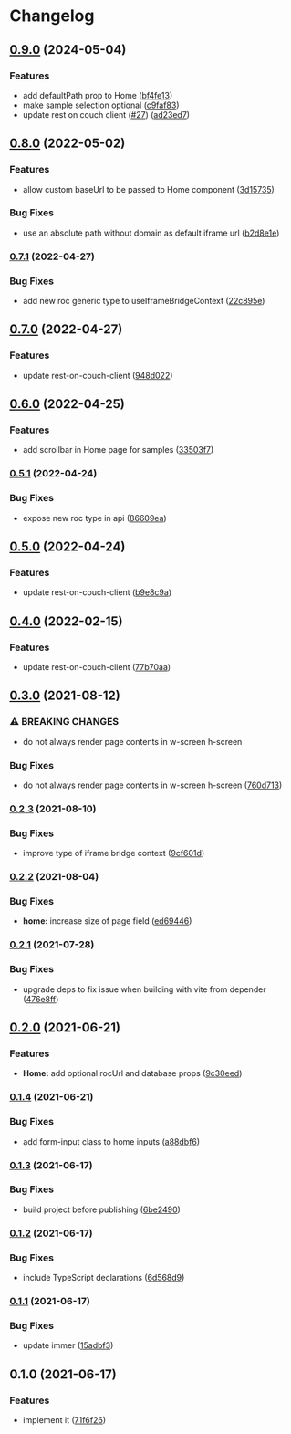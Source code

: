 # Changelog

## [0.9.0](https://github.com/zakodium-oss/react-iframe-bridge/compare/v0.8.0...v0.9.0) (2024-05-04)


### Features

* add defaultPath prop to Home ([bf4fe13](https://github.com/zakodium-oss/react-iframe-bridge/commit/bf4fe1329d116b7c9d7759e052c3f1e0c6304cd0))
* make sample selection optional ([c9faf83](https://github.com/zakodium-oss/react-iframe-bridge/commit/c9faf83c395d98d8371b40806fc1b03a799175d4))
* update rest on couch client ([#27](https://github.com/zakodium-oss/react-iframe-bridge/issues/27)) ([ad23ed7](https://github.com/zakodium-oss/react-iframe-bridge/commit/ad23ed7e6cbbb11d62634a581128aa1bc3b8b3da))

## [0.8.0](https://www.github.com/zakodium-oss/react-iframe-bridge/compare/v0.7.1...v0.8.0) (2022-05-02)


### Features

* allow custom baseUrl to be passed to Home component ([3d15735](https://www.github.com/zakodium-oss/react-iframe-bridge/commit/3d15735bcdfbd019eb0f535cbc5196af5996a0ef))


### Bug Fixes

* use an absolute path without domain as default iframe url ([b2d8e1e](https://www.github.com/zakodium-oss/react-iframe-bridge/commit/b2d8e1e9c0c86f73010a3e90c159a53360060e28))

### [0.7.1](https://www.github.com/zakodium-oss/react-iframe-bridge/compare/v0.7.0...v0.7.1) (2022-04-27)


### Bug Fixes

* add new roc generic type to useIframeBridgeContext ([22c895e](https://www.github.com/zakodium-oss/react-iframe-bridge/commit/22c895e53015e3085d8bd028e025f9e813237193))

## [0.7.0](https://www.github.com/zakodium-oss/react-iframe-bridge/compare/v0.6.0...v0.7.0) (2022-04-27)


### Features

* update rest-on-couch-client ([948d022](https://www.github.com/zakodium-oss/react-iframe-bridge/commit/948d022d98c2f28fcf30b2b9293cea69607d1b0f))

## [0.6.0](https://www.github.com/zakodium-oss/react-iframe-bridge/compare/v0.5.1...v0.6.0) (2022-04-25)


### Features

* add scrollbar in Home page for samples ([33503f7](https://www.github.com/zakodium-oss/react-iframe-bridge/commit/33503f75a6755ddd5d2cb8e5e6d7557955d661ab))

### [0.5.1](https://www.github.com/zakodium-oss/react-iframe-bridge/compare/v0.5.0...v0.5.1) (2022-04-24)


### Bug Fixes

* expose new roc type in api ([86609ea](https://www.github.com/zakodium-oss/react-iframe-bridge/commit/86609ea68f0902d77e1689e711b1e19f33524d4f))

## [0.5.0](https://www.github.com/zakodium-oss/react-iframe-bridge/compare/v0.4.0...v0.5.0) (2022-04-24)


### Features

* update rest-on-couch-client ([b9e8c9a](https://www.github.com/zakodium-oss/react-iframe-bridge/commit/b9e8c9a55c476f279338d04a372ba4c4fa07cd98))

## [0.4.0](https://www.github.com/zakodium/react-iframe-bridge/compare/v0.3.0...v0.4.0) (2022-02-15)


### Features

* update rest-on-couch-client ([77b70aa](https://www.github.com/zakodium/react-iframe-bridge/commit/77b70aa6fc28f7e543892e4b9f3d4beb77a1b543))

## [0.3.0](https://www.github.com/zakodium/react-iframe-bridge/compare/v0.2.3...v0.3.0) (2021-08-12)


### ⚠ BREAKING CHANGES

* do not always render page contents in w-screen h-screen

### Bug Fixes

* do not always render page contents in w-screen h-screen ([760d713](https://www.github.com/zakodium/react-iframe-bridge/commit/760d713ade8d1182615f62d7a15542dbb9d337db))

### [0.2.3](https://www.github.com/zakodium/react-iframe-bridge/compare/v0.2.2...v0.2.3) (2021-08-10)


### Bug Fixes

* improve type of iframe bridge context ([9cf601d](https://www.github.com/zakodium/react-iframe-bridge/commit/9cf601dec32275397e2967148e9f8dd142f97fed))

### [0.2.2](https://www.github.com/zakodium/react-iframe-bridge/compare/v0.2.1...v0.2.2) (2021-08-04)


### Bug Fixes

* **home:** increase size of page field ([ed69446](https://www.github.com/zakodium/react-iframe-bridge/commit/ed6944698eb07690cc21f4d274458b94cbf3a692))

### [0.2.1](https://www.github.com/zakodium/react-iframe-bridge/compare/v0.2.0...v0.2.1) (2021-07-28)


### Bug Fixes

* upgrade deps to fix issue when building with vite from depender ([476e8ff](https://www.github.com/zakodium/react-iframe-bridge/commit/476e8ff646296b9ecbc70a92c49f08753656a17d))

## [0.2.0](https://www.github.com/zakodium/react-iframe-bridge/compare/v0.1.4...v0.2.0) (2021-06-21)


### Features

* **Home:** add optional rocUrl and database props ([9c30eed](https://www.github.com/zakodium/react-iframe-bridge/commit/9c30eed3cf3cf997107a82801d4a4a944d7e7944))

### [0.1.4](https://www.github.com/zakodium/react-iframe-bridge/compare/v0.1.3...v0.1.4) (2021-06-21)


### Bug Fixes

* add form-input class to home inputs ([a88dbf6](https://www.github.com/zakodium/react-iframe-bridge/commit/a88dbf641d7946a7e39e4a7b961f2ccb1762ebde))

### [0.1.3](https://www.github.com/zakodium/react-iframe-bridge/compare/v0.1.2...v0.1.3) (2021-06-17)


### Bug Fixes

* build project before publishing ([6be2490](https://www.github.com/zakodium/react-iframe-bridge/commit/6be2490aa392edcd82e86a6a94d8e629d7767b3c))

### [0.1.2](https://www.github.com/zakodium/react-iframe-bridge/compare/v0.1.1...v0.1.2) (2021-06-17)


### Bug Fixes

* include TypeScript declarations ([6d568d9](https://www.github.com/zakodium/react-iframe-bridge/commit/6d568d968fe5a2aed7c26f6b44b896413ecd8aee))

### [0.1.1](https://www.github.com/zakodium/react-iframe-bridge/compare/v0.1.0...v0.1.1) (2021-06-17)


### Bug Fixes

* update immer ([15adbf3](https://www.github.com/zakodium/react-iframe-bridge/commit/15adbf3cdbd39f053973c026499ada98aa795f8e))

## 0.1.0 (2021-06-17)


### Features

* implement it ([71f6f26](https://www.github.com/zakodium/react-iframe-bridge/commit/71f6f260ea7c4fad1f0d4cd620d333391172fbad))
